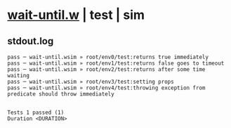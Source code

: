 # [wait-until.w](../../../../../../examples/tests/sdk_tests/util/wait-until.w) | test | sim

## stdout.log
```log
pass ─ wait-until.wsim » root/env0/test:returns true immediately                                  
pass ─ wait-until.wsim » root/env1/test:returns false goes to timeout                             
pass ─ wait-until.wsim » root/env2/test:returns after some time waiting                           
pass ─ wait-until.wsim » root/env3/test:setting props                                             
pass ─ wait-until.wsim » root/env4/test:throwing exception from predicate should throw immediately
 
 
Tests 1 passed (1)
Duration <DURATION>
```


